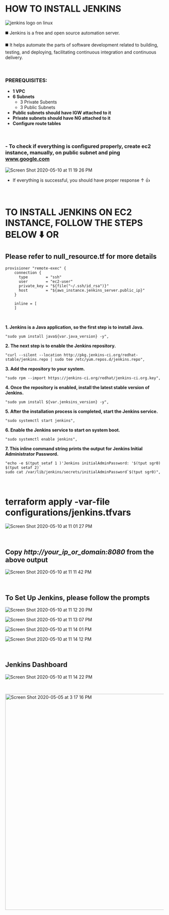 # HOW TO INSTALL JENKINS 
![jenkins logo on linux](https://user-images.githubusercontent.com/63379120/81092043-a79ce400-8ec5-11ea-9e3e-b2b9b80b3c55.jpg)


:black_medium_square: Jenkins is a free and open source automation server.

:black_medium_square: It helps automate the parts of software development related to building, testing, and deploying,
 facilitating continuous integration and continuous delivery.
 
 &nbsp;

### PREREQUISITES:
 
   - **1 VPC**
   - **6 Subnets**
     - 3 Private Subents
     - 3 Public Subnets
   - **Public subnets should have IGW attached to it** 
   - **Private subnets should have NG attached to it**
   - **Configure route tables**
   
  &nbsp;
  
  
  
   
    
  ### - To check if everything is configured properly, create ec2 instance, manually,  on public subnet and ping www.google.com
  


![Screen Shot 2020-05-10 at 11 19 26 PM](https://user-images.githubusercontent.com/63379120/81530456-86ede780-9326-11ea-93d7-1c1e42eccb22.png)

 - If everything is successful, you should have proper response &#8593;  :+1:
 
 
&nbsp;
# **TO INSTALL JENKINS ON EC2 INSTANCE, FOLLOW THE STEPS BELOW :arrow_down:** **OR**
## **Please refer to null_resource.tf for more details**

```HCL
provisioner "remote-exec" {
    connection {
      type        = "ssh"
      user        = "ec2-user"
      private_key = "${file("~/.ssh/id_rsa")}"
      host        = "${aws_instance.jenkins_server.public_ip}"
    }

    inline = [
    ]
```
&nbsp;


 
 **1. Jenkins is a Java application, so the first step is to install Java.**
 
 ```HCL
 "sudo yum install java${var.java_version} -y",
```

**2. The next step is to enable the Jenkins repository.**
 ```HCL
 "curl --silent --location http://pkg.jenkins-ci.org/redhat-stable/jenkins.repo | sudo tee /etc/yum.repos.d/jenkins.repo",
```

**3. Add the repository to your system.**
 ```HCL
 "sudo rpm --import https://jenkins-ci.org/redhat/jenkins-ci.org.key",
```

**4. Once the repository is enabled, install the latest stable version of Jenkins.**
  ```HCL
"sudo yum install ${var.jenksins_version} -y",
```

**5. After the installation process is completed, start the Jenkins service.**
  ```HCL
 "sudo systemctl start jenkins",
```

**6. Enable the Jenkins service to start on system boot.**
 ```HCL
"sudo systemctl enable jenkins",
```
**7. This inline command string prints the output for Jenkins Initial Administrator Password.**
 ```HCL
"echo -e $(tput setaf 1 )'Jenkins initialAdminPassword: '$(tput sgr0) $(tput setaf 2)`
sudo cat /var/lib/jenkins/secrets/initialAdminPassword`$(tput sgr0)",
```



&nbsp;



# terraform apply -var-file configurations/jenkins.tfvars

![Screen Shot 2020-05-10 at 11 01 27 PM](https://user-images.githubusercontent.com/63379120/81530666-ee0b9c00-9326-11ea-8452-421c845fbf0e.png)



&nbsp;
 ## Copy _http://your_ip_or_domain:8080_ from the above output


![Screen Shot 2020-05-10 at 11 11 42 PM](https://user-images.githubusercontent.com/63379120/81530766-201cfe00-9327-11ea-8b4d-212af1e6f4ad.png)






&nbsp;


## **To Set Up Jenkins, please follow the prompts**

![Screen Shot 2020-05-10 at 11 12 20 PM](https://user-images.githubusercontent.com/63379120/81530793-2f9c4700-9327-11ea-9f47-39221962f8f8.png)

![Screen Shot 2020-05-10 at 11 13 07 PM](https://user-images.githubusercontent.com/63379120/81530801-33c86480-9327-11ea-95f6-b286d8c0cbc2.png)

![Screen Shot 2020-05-10 at 11 14 01 PM](https://user-images.githubusercontent.com/63379120/81530806-36c35500-9327-11ea-9c84-27aeb319f0fd.png)

![Screen Shot 2020-05-10 at 11 14 12 PM](https://user-images.githubusercontent.com/63379120/81530814-39be4580-9327-11ea-9089-f1e7e83ed1f2.png)






&nbsp;

## Jenkins Dashboard

![Screen Shot 2020-05-10 at 11 14 22 PM](https://user-images.githubusercontent.com/63379120/81530840-45117100-9327-11ea-9233-c9a03bad5217.png)

&nbsp;




<img width="685" alt="Screen Shot 2020-05-05 at 3 17 16 PM" src="https://user-images.githubusercontent.com/63379120/81111983-8cd96800-8ee3-11ea-9dc5-b69ce26993f7.png">

